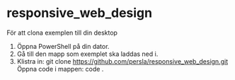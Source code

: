 # responsive_web_design
För att clona exemplen till din desktop
1. Öppna PowerShell på din dator.
2. Gå till den mapp som exemplet ska laddas ned i.
3. Klistra in: git clone https://github.com/persla/responsive_web_design.git
Öppna code i mappen: code .
